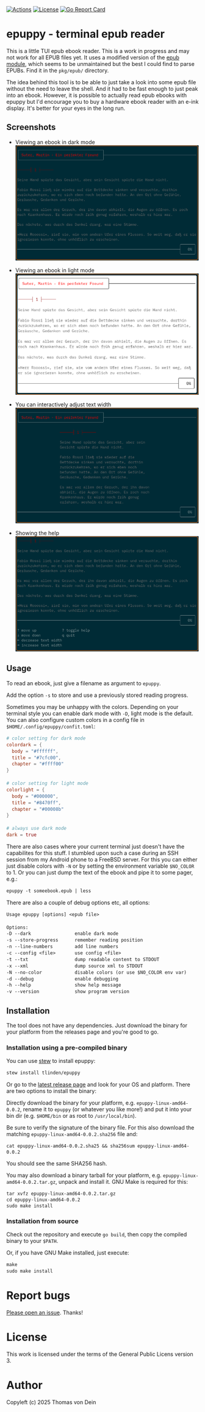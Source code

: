[![Actions](https://github.com/tlinden/epuppy/actions/workflows/ci.yaml/badge.svg)](https://github.com/tlinden/epuppy/actions)
[![License](https://img.shields.io/badge/license-GPL-blue.svg)](https://github.com/tlinden/epuppy/blob/master/LICENSE)
[![Go Report Card](https://goreportcard.com/badge/github.com/tlinden/epuppy)](https://goreportcard.com/report/github.com/tlinden/epuppy)


# epuppy - terminal epub reader

This is a little TUI epub ebook reader. This is a work in progress and
may not work for all EPUB files yet. It uses a modified version of the
[epub module](https://github.com/kapmahc/epub/), which seems to be
unmaintained but the best I could find to parse EPUBs. Find it in the
`pkg/epub/` directory.

The idea behind this tool is to be able to just take a look into some
epub file without the need to leave the shell. And it had to be fast
enough to just peak into an ebook. However, it is possible to actually
read epub ebooks with epuppy but I'd encourage you to buy a hardware
ebook reader with an e-ink display. It's better for your eyes in the
long run.

## Screenshots

- Viewing an ebook in dark mode
![Screenshot](https://github.com/TLINDEN/epuppy/blob/main/.github/assets/darkmode.png)

- Viewing an ebook in light mode
![Screenshot](https://github.com/TLINDEN/epuppy/blob/main/.github/assets/light.png)

- You can interactively adjust text width
![Screenshot](https://github.com/TLINDEN/epuppy/blob/main/.github/assets/margin.png)

- Showing the help
![Screenshot](https://github.com/TLINDEN/epuppy/blob/main/.github/assets/help.png)

## Usage

To read an ebook, just give a filename as argument to `epuppy`.

Add  the option  `-s` to  store and  use a  previously stored  reading
progress.

Sometimes you may be unhappy with the colors. Depending on your
terminal style you can enable dark mode with `-D`, light mode is the
default. You can also configure custom colors in a config file in
`$HOME/.config/epuppy/confit.toml`:

```toml
# color setting for dark mode
colordark = {
  body = "#ffffff",
  title = "#7cfc00",
  chapter = "#ffff00"
}

# color setting for light mode
colorlight = {
  body = "#000000",
  title = "#8470ff",
  chapter = "#00008b"
}

# always use dark mode
dark = true
```

There are also cases where your current terminal just doesn't have the
capabilites for this stuff. I stumbled upon such a case during an SSH
session from my Android phone to a FreeBSD server. For this you can
either just disable colors with `-N` or by setting the environment
variable `$NO_COLOR` to 1. Or you can just dump the text of the ebook
and pipe it to some pager, e.g.:

```default
epuppy -t someebook.epub | less
```

There are also a couple of debug options etc, all options:

```default
Usage epuppy [options] <epub file>

Options:
-D --dark                enable dark mode
-s --store-progress      remember reading position
-n --line-numbers        add line numbers
-c --config <file>       use config <file>
-t --txt                 dump readable content to STDOUT
-x --xml                 dump source xml to STDOUT
-N --no-color            disable colors (or use $NO_COLOR env var)
-d --debug               enable debugging
-h --help                show help message
-v --version             show program version
```

## Installation

The tool does not have any dependencies.  Just download the binary for
your platform from the releases page and you're good to go.

### Installation using a pre-compiled binary

You can use [stew](https://github.com/marwanhawari/stew) to install epuppy:
```default
stew install tlinden/epuppy
```

Or go to the [latest release page](https://github.com/TLINDEN/epuppy/releases/latest)
and look for your OS and platform. There are two options to install the binary:

Directly     download     the     binary    for     your     platform,
e.g. `epuppy-linux-amd64-0.0.2`, rename it to `epuppy` (or whatever
you like more!)  and put it into  your bin dir (e.g. `$HOME/bin` or as
root to `/usr/local/bin`).

Be sure  to verify  the signature  of the binary  file. For  this also
download the matching `epuppy-linux-amd64-0.0.2.sha256` file and:

```shell
cat epuppy-linux-amd64-0.0.2.sha25 && sha256sum epuppy-linux-amd64-0.0.2
```
You should see the same SHA256 hash.

You  may  also download  a  binary  tarball  for your  platform,  e.g.
`epuppy-linux-amd64-0.0.2.tar.gz`,  unpack and  install it.  GNU Make  is
required for this:
   
```shell
tar xvfz epuppy-linux-amd64-0.0.2.tar.gz
cd epuppy-linux-amd64-0.0.2
sudo make install
```

### Installation from source

Check out the repository and execute `go build`, then copy the
compiled binary to your `$PATH`.

Or, if you have GNU Make installed, just execute:

```default
make
sudo make install
```

# Report bugs

[Please open an issue](https://github.com/TLINDEN/epuppy/issues). Thanks!

# License

This work is licensed under the terms of the General Public Licens
version 3.

# Author

Copyleft (c) 2025 Thomas von Dein
